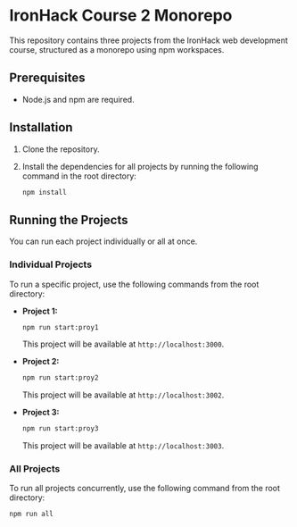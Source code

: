 # IronHack Course 2 Monorepo

This repository contains three projects from the IronHack web development course, structured as a monorepo using npm workspaces.

## Prerequisites

- Node.js and npm are required.

## Installation

1.  Clone the repository.
2.  Install the dependencies for all projects by running the following command in the root directory:

    ```bash
    npm install
    ```

## Running the Projects

You can run each project individually or all at once.

### Individual Projects

To run a specific project, use the following commands from the root directory:

-   **Project 1:**

    ```bash
    npm run start:proy1
    ```

    This project will be available at `http://localhost:3000`.

-   **Project 2:**

    ```bash
    npm run start:proy2
    ```

    This project will be available at `http://localhost:3002`.

-   **Project 3:**

    ```bash
    npm run start:proy3
    ```

    This project will be available at `http://localhost:3003`.

### All Projects

To run all projects concurrently, use the following command from the root directory:

```bash
npm run all
```
